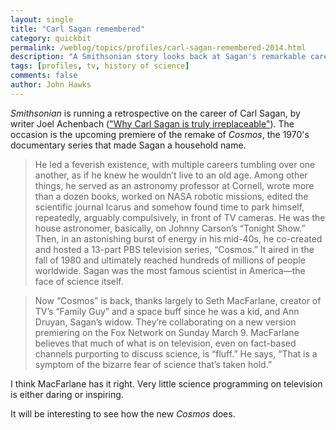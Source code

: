 ```yaml
---
layout: single 
title: "Carl Sagan remembered" 
category: quickbit
permalink: /weblog/topics/profiles/carl-sagan-remembered-2014.html
description: "A Smithsonian story looks back at Sagan's remarkable career on the eve of the new Cosmos series."
tags: [profiles, tv, history of science] 
comments: false 
author: John Hawks 
---
```


<em>Smithsonian</em> is running a retrospective on the career of Carl Sagan, by writer Joel Achenbach (<a href="http://www.smithsonianmag.com/science-nature/why-carl-sagan-truly-irreplaceable-180949818/#ixzz2uAtdpCxs ">"Why Carl Sagan is truly irreplaceable"</a>). The occasion is the upcoming premiere of the remake of <em>Cosmos</em>, the 1970's documentary series that made Sagan a household name. 

<blockquote>He led a feverish existence, with multiple careers tumbling over one another, as if he knew he wouldn’t live to an old age. Among other things, he served as an astronomy professor at Cornell, wrote more than a dozen books, worked on NASA robotic missions, edited the scientific journal Icarus and somehow found time to park himself, repeatedly, arguably compulsively, in front of TV cameras. He was the house astronomer, basically, on Johnny Carson’s “Tonight Show.” Then, in an astonishing burst of energy in his mid-40s, he co-created and hosted a 13-part PBS television series, “Cosmos.” It aired in the fall of 1980 and ultimately reached hundreds of millions of people worldwide. Sagan was the most famous scientist in America—the face of science itself.</blockquote>

<blockquote>Now “Cosmos” is back, thanks largely to Seth MacFarlane, creator of TV’s “Family Guy” and a space buff since he was a kid, and Ann Druyan, Sagan’s widow. They’re collaborating on a new version premiering on the Fox Network on Sunday March 9. MacFarlane believes that much of what is on television, even on fact-based channels purporting to discuss science, is “fluff.” He says, “That is a symptom of the bizarre fear of science that’s taken hold.”</blockquote>

I think MacFarlane has it right. Very little science programming on television is either daring or inspiring. 

It will be interesting to see how the new <em>Cosmos</em> does. 
